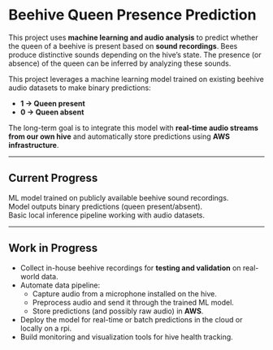 # Beehive Queen Presence Prediction

This project uses **machine learning and audio analysis** to predict whether the queen of a beehive is present based on **sound recordings**. 
Bees produce distinctive sounds depending on the hive’s state. The presence (or absence) of the queen can be inferred by analyzing these sounds.  

This project leverages a machine learning model trained on existing beehive audio datasets to make binary predictions:
- **1 → Queen present**  
- **0 → Queen absent**  

The long-term goal is to integrate this model with **real-time audio streams from our own hive** and automatically store predictions using **AWS infrastructure**.

---

##  Current Progress
ML model trained on publicly available beehive sound recordings.  
Model outputs binary predictions (queen present/absent).  
Basic local inference pipeline working with audio datasets.  

---

## Work in Progress
- Collect in-house beehive recordings for **testing and validation** on real-world data.  
- Automate data pipeline:
  - Capture audio from a microphone installed on the hive.  
  - Preprocess audio and send it through the trained ML model.  
  - Store predictions (and possibly raw audio) in **AWS**.  
- Deploy the model for real-time or batch predictions in the cloud or locally on a rpi.  
- Build monitoring and visualization tools for hive health tracking.  
